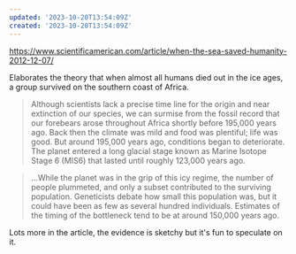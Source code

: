 ```yaml
---
updated: '2023-10-20T13:54:09Z'
created: '2023-10-20T13:54:09Z'
---
```

https://www.scientificamerican.com/article/when-the-sea-saved-humanity-2012-12-07/

Elaborates the theory that when almost all humans died out in the ice ages, a group survived on the southern coast of Africa.

> Although scientists lack a precise time line for the origin and near extinction of our species, we can surmise from the fossil record that our forebears arose throughout Africa shortly before 195,000 years ago. Back then the climate was mild and food was plentiful; life was good. But around 195,000 years ago, conditions began to deteriorate. The planet entered a long glacial stage known as Marine Isotope Stage 6 (MIS6) that lasted until roughly 123,000 years ago.

> ...While the planet was in the grip of this icy regime, the number of people plummeted, and only a subset contributed to the surviving population. Geneticists debate how small this population was, but it could have been as few as several hundred individuals. Estimates of the timing of the bottleneck tend to be at around 150,000 years ago.

Lots more in the article, the evidence is sketchy but it's fun to speculate on it.